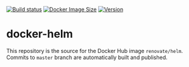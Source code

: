 [![Build status](https://github.com/renovatebot/docker-helm/actions/workflows/build.yml/badge.svg)](https://github.com/renovatebot/docker-helm/actions/workflows/build.yml)
[![Docker Image Size](https://img.shields.io/docker/image-size/renovate/helm/latest)](https://hub.docker.com/r/renovate/helm)
[![Version](https://img.shields.io/docker/v/renovate/helm/latest)](https://hub.docker.com/r/renovate/helm/tags)

# docker-helm

This repository is the source for the Docker Hub image `renovate/helm`. Commits to `master` branch are automatically built and published.
